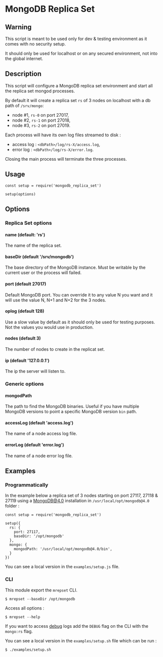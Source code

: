 # MongoDB Replica Set

## Warning

This script is meant to be used only for dev & testing environment as it comes with no security setup.

It should only be used for localhost or on any secured environment, not into the global internet.

## Description

This script will configure a MongoDB replica set environment and start all the replica set mongod processes.

By default it will create a replica set `rs` of 3 nodes on localhost with a db path of `/srv/mongo`:
- node #1, `rs-0` on port 27017,
- node #2, `rs-1` on port 27018,
- node #3, `rs-2` on port 27019.

Each process will have its own log files streamed to disk :

- access log : `<dbPath>/log/rs-X/access.log`,
- error log : `<dbPath>/log/rs-X/error.log`.

Closing the main process will terminate the three processes.

## Usage

```
const setup = require('mongodb_replica_set')

setup(options)
```

## Options

### Replica Set options

#### name (default: 'rs')

The name of the replica set.

#### baseDir (default '/srv/mongodb')

The base directory of the MongoDB instance. Must be writable by the current user or the process will failed.

#### port (default 27017)

Default MongoDB port.
You can override it to any value N you want and it will use the value N, N+1 and N+2 for the 3 nodes.

#### oplog (default 128)

Use a slow value by default as it should only be used for testing purposes. Not the values you would use in production.

#### nodes (default 3)

The number of nodes to create in the replicat set.

#### ip (default '127.0.0.1')

The ip the server will listen to.

### Generic options

#### mongodPath

The path to find the MongoDB binaries. Useful if you have multiple MongoDB versions to point a specific MongoDB version `bin` path.

#### accessLog (default 'access.log')

The name of a node access log file.

#### errorLog (default 'error.log')

The name of a node error log file.

## Examples

### Programmatically

In the example below a replica set of 3 nodes starting on port 27117, 27118 & 27119 using a MongoDB@4.0 installation in `/usr/local/opt/mongodb@4.0` folder :

```
const setup = require('mongodb_replica_set')

setup({
  rs: {
    port: 27117,
    baseDir: '/opt/mongodb'
  },
  mongo: {
    mongodPath: '/usr/local/opt/mongodb@4.0/bin',
  }
})
```

You can see a local version in the `examples/setup.js` file.

### CLI

This module export the `mrepset` CLI.

```
$ mrepset --baseDir /opt/mongodb
```

Access all options :
```
$ mrepset --help
```

If you want to access [debug](https://npmjs.org/package/debug) logs add the `DEBUG` flag on the CLI with the `mongo:rs` flag.

You can see a local version in the `examples/setup.sh` file which can be run :
```
$ ./examples/setup.sh
```
